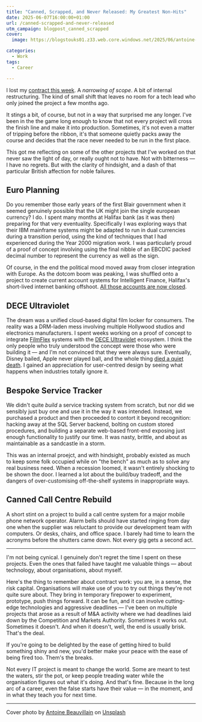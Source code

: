 ```yaml
---
title: "Canned, Scrapped, and Never Released: My Greatest Non-Hits"
date: 2025-06-07T16:00:00+01:00
url: /canned-scrapped-and-never-released
utm_campaign: blogpost_canned_scrapped
cover: 
  image: https://blogstouks01.z33.web.core.windows.net/2025/06/antoine-beauvillain-M-obGtfDlUU-unsplash-720.jpg

categories:
  - Work
tags:
  - Career

---
```


I lost my [contract this week](/available-soon-hire-me-before-someone-else-does/). A _narrowing of scope_. A bit of internal restructuring. The kind of small shift that leaves no room for a tech lead who only joined the project a few months ago.

It stings a bit, of course, but not in a way that surprised me any longer. I've been in the the game long enough to know that not every project will cross the finish line and make it into production. Sometimes, it's not even a matter of tripping before the ribbon, it's that someone quietly packs away the course and decides that the race never needed to be run in the first place.

This got me reflecting on some of the other projects that I've worked on that never saw the light of day, or really ought not to have. Not with bitterness — I have no regrets. But with the clarity of hindsight, and a dash of that particular British affection for noble failures.

## Euro Planning

Do you remember those early years of the first Blair government when it seemed genuinely possible that the UK might join the single european currency? I do. I spent many months at Halifax bank (as it was then) preparing for that very eventuality. Specifically I was exploring ways that their IBM mainframe systems might be adapted to run in dual currencies during a transition period, using the kind of techniques that I had experienced during the Year 2000 migration work. I was particularly proud of a proof of concept involving using the final nibble of an EBCDIC packed decimal number to represent the currency as well as the sign.

Of course, in the end the political mood moved away from closer integration with Europe. As the dotcom boom was peaking, I was shuffled onto a project to create current account systems for Intelligent Finance, Halifax's short-lived internet banking offshoot. [All those accounts are now closed](https://www.if.com/current-accounts.html).

## DECE Ultraviolet

The dream was a unified cloud-based digital film locker for consumers. The reality was a DRM-laden mess involving multiple Hollywood studios and electronics manufacturers. I spent weeks working on a proof of concept to integrate [FilmFlex](https://en.wikipedia.org/wiki/FilmFlex) systems with the [DECE Ultraviolet](https://en.wikipedia.org/wiki/UltraViolet_(website)) ecosystem. I think the only people who truly understood the concept were those who were building it — and I'm not convinced that they were always sure. Eventually, Disney bailed, Apple never played ball, and the whole thing [died a quiet death](https://variety.com/2019/digital/news/ultraviolet-shutting-down-1203123898/). I gained an appreciation for user-centred design by seeing what happens when industries totally ignore it.

## Bespoke Service Tracker

We didn't quite _build_ a service tracking system from scratch, but nor did we sensibly just buy one and use it in the way it was intended. Instead, we purchased a product and then proceeded to contort it beyond recognition: hacking away at the SQL Server backend, bolting on custom stored procedures, and building a separate web-based front-end exposing just enough functionality to justify our time. It was nasty, brittle, and about as maintainable as a sandcastle in a storm.

This was an internal proejct, and with hindsight, probably existed as much to keep some folk occupied while on "the bench" as much as to solve any real business need. When a recession loomed, it wasn't entirely shocking to be shown the door. I learned a lot about the build/buy tradeoff, and the dangers of over-customising off-the-shelf systems in inappropriate ways.

## Canned Call Centre Rebuild

A short stint on a project to build a call centre system for a major mobile phone network operator. Alarm bells should have started ringing from day one when the supplier was reluctant to provide our development team with computers. Or desks, chairs, and office space. I barely had time to learn the acronyms before the shutters came down. Not every gig gets a second act.

---

I'm not being cynical. I genuinely don't regret the time I spent on these projects. Even the ones that failed have taught me valuable things — about technology, about organisations, about myself.

Here's the thing to remember about contract work: you are, in a sense, the risk capital. Organisations will make use of you to try out things they're not quite sure about. They bring in temporary firepower to experiment, prototype, push things forward. It can be fun, and it can involve cutting-edge technologies and aggressive deadlines — I've been on multiple projects that arose as a result of M&A activity where we had deadlines laid down by the Competition and Markets Authority. Sometimes it works out. Sometimes it doesn't. And when it doesn't, well, the end is usually brisk. That's the deal.

If you're going to be delighted by the ease of getting hired to build something shiny and new, you'd better make your peace with the ease of being fired too. Them's the breaks.

Not every IT project is meant to change the world. Some are meant to test the waters, stir the pot, or keep people treading water while the organisation figures out what it's doing. And that's fine. Because in the long arc of a career, even the false starts have their value — in the moment, and in what they teach you for next time.

---

Cover photo by [Antoine Beauvillain](https://unsplash.com/@antoinebeauvillain?utm_content=creditCopyText&utm_medium=referral&utm_source=unsplash) on [Unsplash](https://unsplash.com/photos/train-rail-between-wall-M-obGtfDlUU?utm_content=creditCopyText&utm_medium=referral&utm_source=unsplash)
